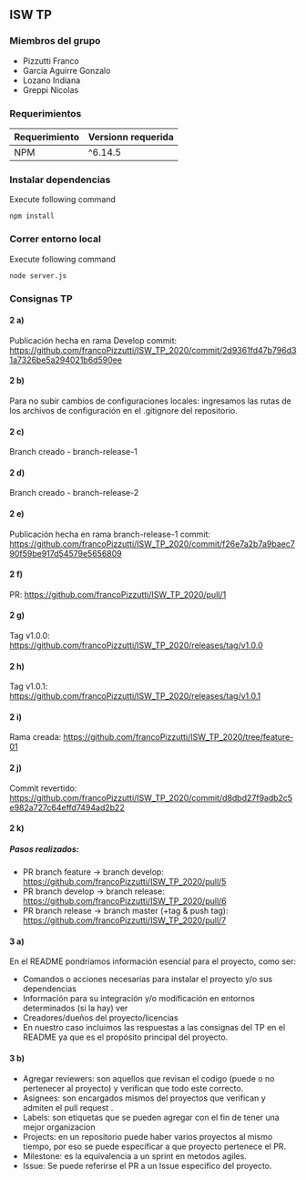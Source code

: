 ## ISW TP

### Miembros del grupo
- Pizzutti Franco
- Garcia Aguirre Gonzalo
- Lozano Indiana
- Greppi Nicolas

### Requerimientos

| Requerimiento                | Versionn requerida          |
|------------------------------|-----------------------------|
|  NPM                         | ^6.14.5                     |


### Instalar dependencias
Execute following command 

```
npm install
```

### Correr entorno local
Execute following command 

```
node server.js
```

### Consignas TP 

#### 2 a)
Publicación hecha en rama Develop 
commit: https://github.com/francoPizzutti/ISW_TP_2020/commit/2d9361fd47b796d31a7326be5a294021b6d590ee

#### 2 b)
Para no subir cambios de configuraciones locales: ingresamos las rutas de los archivos de configuración en el 
.gitignore del repositorio.

#### 2 c)
Branch creado - branch-release-1

#### 2 d)
Branch creado - branch-release-2

#### 2 e)
Publicación hecha en rama branch-release-1
commit: https://github.com/francoPizzutti/ISW_TP_2020/commit/f26e7a2b7a9baec790f59be917d54579e5656809

#### 2 f)
PR: https://github.com/francoPizzutti/ISW_TP_2020/pull/1

#### 2 g) 
Tag v1.0.0: https://github.com/francoPizzutti/ISW_TP_2020/releases/tag/v1.0.0

#### 2 h)
Tag v1.0.1: https://github.com/francoPizzutti/ISW_TP_2020/releases/tag/v1.0.1

#### 2 i) 
Rama creada: https://github.com/francoPizzutti/ISW_TP_2020/tree/feature-01

#### 2 j)
Commit revertido: https://github.com/francoPizzutti/ISW_TP_2020/commit/d8dbd27f9adb2c5e982a727c64effd7494ad2b22

#### 2 k)

##### Pasos realizados: 

- PR branch feature -> branch develop: https://github.com/francoPizzutti/ISW_TP_2020/pull/5
- PR branch develop -> branch release: https://github.com/francoPizzutti/ISW_TP_2020/pull/6
- PR branch release -> branch master (+tag & push tag): https://github.com/francoPizzutti/ISW_TP_2020/pull/7

#### 3 a)
En el README pondríamos información esencial para el proyecto, como ser:
- Comandos o acciones necesarias para instalar el proyecto y/o sus dependencias
- Información para su integración y/o modificación en entornos determinados (si la hay) ver 
- Creadores/dueños del proyecto/licencias
- En nuestro caso incluimos las respuestas a las consignas del TP en el README ya que es el propósito principal del proyecto.

#### 3 b)
- Agregar reviewers: son aquellos que revisan el codigo (puede o no pertenecer al proyecto) y verifican que todo este correcto.
- Asignees: son encargados mismos del proyectos que verifican y admiten el pull request .
- Labels: son etiquetas que se pueden agregar con el fin de tener una mejor organizacion
- Projects: en un repositorio puede haber varios proyectos al mismo tiempo, por eso se puede especificar a que proyecto pertenece el PR.
- Milestone: es la equivalencia a un sprint en metodos agiles.
- Issue: Se puede referirse el PR a un Issue especifico del proyecto.
